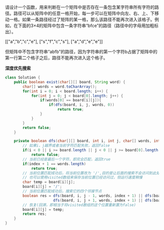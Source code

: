 请设计一个函数，用来判断在一个矩阵中是否存在一条包含某字符串所有字符的路径。路径可以从矩阵中的任意一格开始，每一步可以在矩阵中向左、右、上、下移动一格。如果一条路径经过了矩阵的某一格，那么该路径不能再次进入该格子。例如，在下面的3×4的矩阵中包含一条字符串“bfce”的路径（路径中的字母用加粗标出）。

[["a","b","c","e"],
["s","f","c","s"],
["a","d","e","e"]]

但矩阵中不包含字符串“abfb”的路径，因为字符串的第一个字符b占据了矩阵中的第一行第二个格子之后，路径不能再次进入这个格子。



**深度优先搜索**
```Java
class Solution {
    public boolean exist(char[][] board, String word) {
        char[] words = word.toCharArray();
        for(int i = 0; i < board.length; i++) {
            for(int j = 0; j < board[0].length; j++) {
                if(words[0] == board[i][j]){
                    if(dfs(board, i, j, words, 0)) 
                        return true;
                }
            }
        }
        return false;
    }

    private boolean dfs(char[][] board, int i, int j, char[] words, int index){
        // 如果i，j越界或者当前字符匹配失败，返回false
        if(i < 0 || i >= board.length || j < 0 || j >= board[0].length || words[index] != board[i][j])
            return false;
        // 当前已经是最后一个字符，即完全匹配，返回true
        if(index + 1 == words.length) 
            return true;
        // 当前位置匹配成功后，将当前位置改为 '/',目的是让后面的搜索不会访问到此处(因为board不会包含 '/')
        // 也可以使用visited数组来保存当前位置已经访问过，但运行速度稍慢
        char temp = board[i][j];
        board[i][j] = '/';
        // 当前位置匹配成功后，搜索它的四个邻接节点
        boolean res = dfs(board, i, j - 1, words, index + 1) || dfs(board, i - 1, j, words, index + 1) || 
                      dfs(board, i, j + 1, words, index + 1) || dfs(board, i + 1, j, words, index + 1);
        // 恢复(回溯，即相当于将visited数组的这个位置重新置为false)
        board[i][j] = temp;
        return res;
    }
}
```